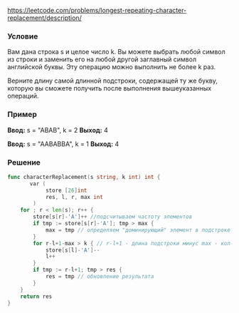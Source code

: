 
https://leetcode.com/problems/longest-repeating-character-replacement/description/
### Условие

Вам дана строка s и целое число k. Вы можете выбрать любой символ из строки и заменить его на любой другой заглавный символ английской буквы. Эту операцию можно выполнить не более k раз.

Верните длину самой длинной подстроки, содержащей ту же букву, которую вы сможете получить после выполнения вышеуказанных операций.
### Пример
**Ввод:** s = "ABAB", k = 2
**Выход:** 4

**Ввод:** s = "AABABBA", k = 1
**Выход:** 4
### Решение

```go
func characterReplacement(s string, k int) int {
       var (
            store [26]int
            res, l, r, max int
        )
    for ; r < len(s); r++ {
        store[s[r]-'A']++ //подсчитываем частоту элементов
        if tmp := store[s[r]-'A']; tmp > max {
            max = tmp // определяем "доминирующий" элемент в подстроке
        }
        for r-l+1-max > k { // r-l+1 - длина подстроки минус max - кол-во доменирующих элементов = кол-во замен в данной подстроке, если больше допустимого, то сдвигаем левый указатель (это точно справедливо на момент первой итерации, далее не всегда)
            store[s[l]-'A']--
            l++
        }
        if tmp := r-l+1; tmp > res {
            res = tmp // обновление результата
        }
    }
    return res
}
```